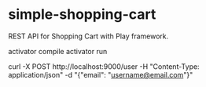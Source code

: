 # simple-shopping-cart

REST API for Shopping Cart with Play framework.

  activator compile
  activator run
  
  curl -X POST http://localhost:9000/user -H "Content-Type: application/json" -d "{\"email\": \"username@email.com\"}"

